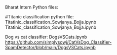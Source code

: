 Bharat Intern
Python files:

#Titanic classification python file:
Titatinic_classification_Sowjanya_Bojja.ipynb
Titatinic_classification_Sowjanya_Bojja.ipynb


Dog vs cat classifier:
DogsVSCats.ipynb
https://github.com/simplysowj/CatVsDog_Classifier-SpamDetector/blob/main/DogsVSCats.ipynb

